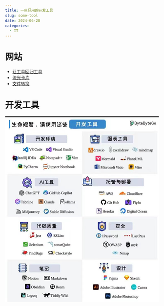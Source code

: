 ```yaml
---
title: 一些好用的开发工具
slug: some-tool
date: 2024-06-28
categories:
  - IT
---
```


# 网站

- [让工具回归工具](https://www.30aitool.com/)
- [流光卡片](https://fireflycard.shushiai.com/)
- [文件转换](https://www.aconvert.com/cn/)

# 开发工具

![aa](images/tool.png)


